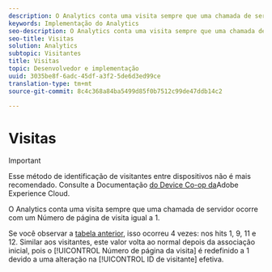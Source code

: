 ```yaml
---
description: O Analytics conta uma visita sempre que uma chamada de servidor ocorre com um Número de página de visita igual a 1.
keywords: Implementação do Analytics
seo-description: O Analytics conta uma visita sempre que uma chamada de servidor ocorre com um Número de página de visita igual a 1.
seo-title: Visitas
solution: Analytics
subtopic: Visitantes
title: Visitas
topic: Desenvolvedor e implementação
uuid: 3035be8f-6adc-45df-a3f2-5de6d3ed99ce
translation-type: tm+mt
source-git-commit: 8c4c368a84ba5499d85f0b7512c99de47ddb14c2

---
```



# Visitas

>[!IMPORTANT]
>
>Esse método de identificação de visitantes entre dispositivos não é mais recomendado. Consulte a Documentação [do Device Co-op da](https://marketing.adobe.com/resources/help/en_US/mcdc/)Adobe Experience Cloud.

O Analytics conta uma visita sempre que uma chamada de servidor ocorre com um Número de página de visita igual a 1.

Se você observar a [tabela anterior](/help/implement/js-implementation/xdevice-visid/visit-example.md), isso ocorreu 4 vezes: nos hits 1, 9, 11 e 12. Similar aos visitantes, este valor volta ao normal depois da associação inicial, pois o [!UICONTROL Número de página da visita] é redefinido a 1 devido a uma alteração na [!UICONTROL ID de visitante] efetiva.
